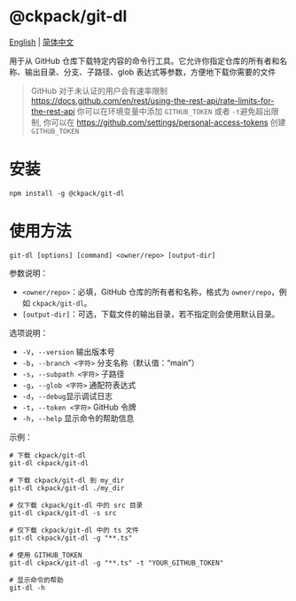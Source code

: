 # @ckpack/git-dl

[English](./README.md) | [简体中文](./README_ZH.md)

用于从 GitHub 仓库下载特定内容的命令行工具。它允许你指定仓库的所有者和名称、输出目录、分支、子路径、glob 表达式等参数，方便地下载你需要的文件

> GitHub 对于未认证的用户会有速率限制 <https://docs.github.com/en/rest/using-the-rest-api/rate-limits-for-the-rest-api> 你可以在环境变量中添加 `GITHUB_TOKEN` 或者 `-t`避免超出限制, 你可以在 <https://github.com/settings/personal-access-tokens> 创建 `GITHUB_TOKEN`

# 安装

```shell
npm install -g @ckpack/git-dl
```

# 使用方法

```shell
git-dl [options] [command] <owner/repo> [output-dir]
```

参数说明：

-   `<owner/repo>`：必填，GitHub 仓库的所有者和名称，格式为 `owner/repo`，例如 `ckpack/git-dl`。
-   `[output-dir]`：可选，下载文件的输出目录，若不指定则会使用默认目录。

选项说明：

-  `-V`，`--version` 输出版本号
-  `-b`，`--branch <字符>` 分支名称（默认值：“main”）
-  `-s`，`--subpath <字符>` 子路径
-  `-g`，`--glob <字符>` 通配符表达式
-  `-d`，`--debug`显示调试日志
-  `-t`，`--token <字符>` GitHub 令牌
-  `-h`，`--help` 显示命令的帮助信息

示例：

```shell
# 下载 ckpack/git-dl
git-dl ckpack/git-dl

# 下载 ckpack/git-dl 到 my_dir
git-dl ckpack/git-dl ./my_dir

# 仅下载 ckpack/git-dl 中的 src 目录
git-dl ckpack/git-dl -s src

# 仅下载 ckpack/git-dl 中的 ts 文件
git-dl ckpack/git-dl -g "**.ts"

# 使用 GITHUB_TOKEN
git-dl ckpack/git-dl -g "**.ts" -t "YOUR_GITHUB_TOKEN"

# 显示命令的帮助
git-dl -h
```
